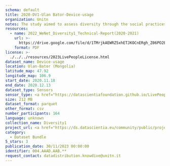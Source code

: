 ```yaml
---
schema: default
title: 2020-DV1-Ulan Bator-Device-usage
organization: Unitn
notes: The study aimed to assess diversity through the social practices and daily behaviors of university students from eight different countries. The research was carried out in two phases. Initially, a large sample of students from Denmark, Italy, Mongolia, Paraguay, the United Kingdom, China, Mexico, and India, completed a survey on their social practices, as well as their socio-demographic, cultural, and psychological elements. In the second phase, a sub-sample of the respondents engaged in a four-week data collection by using an innovative smartphone application called iLog. This app collected data from thirty-four smartphone sensors around the clock, allowing for an in-depth investigation into the diversity and daily routines of university students across countries, both synchronically and diachronically.
resources:
  - name: 2022_WeNet_Diversity1_Technical-Report(2020-2021)
    url: >-
      https://drive.google.com/file/d/1TMrjkAEWRZ5xhETJKOCnERgh_Z06PO2E/view?usp=drive_link
    format: PDF
license: >-
  ./../../resources/2023LivePeopleLicense.html
dataset_name: Device-usage
location: Ulan-Bator (Mongolia)
latitude_map: 47.92
longitude_map: 106.9
start_date: 2020.11.18
end_date: 2020.12.13
dataset_type: Sensors
sensor_type: <a href="https://datascientiafoundation.github.io/LivePeople/datasets/2020-DV1-Ulan%20Bator-Airplane%20Mode%20Event/">airplane mode</a>, <a href="https://datascientiafoundation.github.io/LivePeople/datasets/2020-DV1-Ulan%20Bator-Doze%20Event/">doze</a>, <a href="https://datascientiafoundation.github.io/LivePeople/datasets/2020-DV1-Ulan%20Bator-Ring%20Mode%20Event/">ring mode</a>, <a href="https://datascientiafoundation.github.io/LivePeople/datasets/2020-DV1-Ulan%20Bator-Screen%20Event/">screen</a>, <a href="https://datascientiafoundation.github.io/LivePeople/datasets/2020-DV1-Ulan%20Bator-Touch%20Event/">touch</a>, <a href="https://datascientiafoundation.github.io/LivePeople/datasets/2020-DV1-Ulan%20Bator-Batterycharge%20Event/">battery charge</a>, <a href="https://datascientiafoundation.github.io/LivePeople/datasets/2020-DV1-Ulan%20Bator-Battery%20Monitoring%20Log/">battery level</a>, <a href="https://datascientiafoundation.github.io/LivePeople/datasets/2020-DV1-Ulan%20Bator-User%20Presence%20Event/">user presence</a>
size: 212 MB
dataset_format: parquet
other_format: csv
number_participants: 164
language: unknown
collection_name: Diversity1
project_url: <a href="https://ds.datascientia.eu/community/public/projects/f6bfbca4-fbe7-488f-bcf1-a66ac1f5a93a">https://ds.datascientia.eu/community/public/projects/f6bfbca4-fbe7-488f-bcf1-a66ac1f5a93a</a>
category:
  - Dataset Bundle
5_stars: 3
publication_date: 30/11/2023 00:00:00
identifier: 004.AAAD.AAB.**
request_contact: datadistribution.knowdive@unitn.it
---
```

